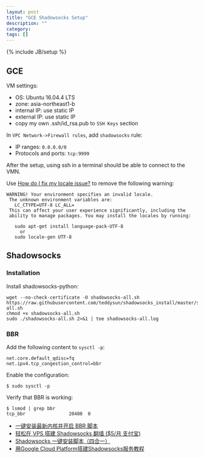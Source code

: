 ```yaml
---
layout: post
title: "GCE Shadowsocks Setup"
description: ""
category:
tags: []
---
```

{% include JB/setup %}

## GCE
VM settings:
- OS: Ubuntu 16.04.4 LTS
- zone: asia-northeast1-b
- internal IP: use static IP
- external IP: use static IP
- copy my own .ssh/id_rsa.pub to `SSH Keys` section

In `VPC Network->Firewall rules`, add `shadowsocks` rule:
- IP ranges: `0.0.0.0/0`
- Protocols and ports: `tcp:9999`

After the setup, using ssh in a terminal should be able to connect to the VMN.

Use [How do I fix my locale issue?](https://askubuntu.com/a/913263) to remove
the following warning:

```
WARNING! Your environment specifies an invalid locale.
 The unknown environment variables are:
   LC_CTYPE=UTF-8 LC_ALL=
 This can affect your user experience significantly, including the
 ability to manage packages. You may install the locales by running:

   sudo apt-get install language-pack-UTF-8
     or
   sudo locale-gen UTF-8
```

## Shadowsocks
### Installation
Install shadowsocks-python:

```
wget --no-check-certificate -O shadowsocks-all.sh https://raw.githubusercontent.com/teddysun/shadowsocks_install/master/shadowsocks-all.sh
chmod +x shadowsocks-all.sh
sudo ./shadowsocks-all.sh 2>&1 | tee shadowsocks-all.log
```

### BBR
Add the following content to `sysctl -p`:
```
net.core.default_qdisc=fq
net.ipv4.tcp_congestion_control=bbr
```

Enable the configuration:
```
$ sudo sysctl -p
```

Verify that BBR is working:
```
$ lsmod | grep bbr
tcp_bbr                20480  0
```

- [一键安装最新内核并开启 BBR 脚本](https://teddysun.com/489.html)
- [轻松在 VPS 搭建 Shadowsocks 翻墙 ($5/月 支付宝)](https://www.diycode.cc/topics/738)
- [Shadowsocks 一键安装脚本（四合一）](https://teddysun.com/486.html)
- [用Google Cloud Platform搭建Shadowsocks服务教程](http://godjose.com/2017/06/14/new-article/)
